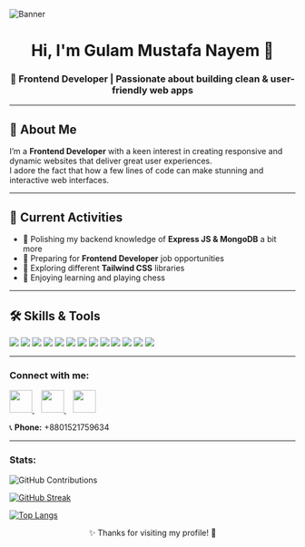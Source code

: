 <!-- Banner Image -->
![Banner](https://i.ibb.co/TxRKCpJq/Linked-In-Banner.png)

<h1 align="center">Hi, I'm Gulam Mustafa Nayem 👋</h1>
<h3 align="center">🚀 Frontend Developer | Passionate about building clean & user-friendly web apps</h3>

---

## 🌟 About Me  
I’m a **Frontend Developer** with a keen interest in creating responsive and dynamic websites that deliver great user experiences.  
I adore the fact that how a few lines of code can make stunning and interactive web interfaces.

---


## 🔭 Current Activities  
- 🌱 Polishing my backend knowledge of **Express JS & MongoDB** a bit more
- 🎯 Preparing for **Frontend Developer** job opportunities  
- 🎨 Exploring different **Tailwind CSS** libraries
- 🧠 Enjoying learning and playing chess

---

## 🛠️ Skills & Tools

<p>
  <img src="https://img.shields.io/badge/HTML5-E34F26?style=for-the-badge&logo=html5&logoColor=white" />
  <img src="https://img.shields.io/badge/CSS3-1572B6?style=for-the-badge&logo=css3&logoColor=white" />
  <img src="https://img.shields.io/badge/JavaScript-F7DF1E?style=for-the-badge&logo=javascript&logoColor=black" />
  <img src="https://img.shields.io/badge/React-61DAFB?style=for-the-badge&logo=react&logoColor=black" />
  <img src="https://img.shields.io/badge/Tailwind_CSS-06B6D4?style=for-the-badge&logo=tailwind-css&logoColor=white" />
  <img src="https://img.shields.io/badge/Node.js-339933?style=for-the-badge&logo=node.js&logoColor=white" />
  <img src="https://img.shields.io/badge/Express.js-000000?style=for-the-badge&logo=express&logoColor=white" />
  <img src="https://img.shields.io/badge/MongoDB-47A248?style=for-the-badge&logo=mongodb&logoColor=white" />
  <img src="https://img.shields.io/badge/Python-3776AB?style=for-the-badge&logo=python&logoColor=white" />
  <img src="https://img.shields.io/badge/Git-F05032?style=for-the-badge&logo=git&logoColor=white" />
  <img src="https://img.shields.io/badge/Firebase-FFCA28?style=for-the-badge&logo=firebase&logoColor=black" />
  <img src="https://img.shields.io/badge/WordPress-21759B?style=for-the-badge&logo=wordpress&logoColor=white" />
  <img src="https://img.shields.io/badge/Elementor-FF1F70?style=for-the-badge&logo=elementor&logoColor=white" />

</p>

---

### Connect with me:

<a href="https://www.linkedin.com/in/gulam-mustafa-nayem/">
  <img src="https://cdn2.iconfinder.com/data/icons/social-media-2285/512/1_Linkedin_unofficial_colored_svg-512.png" width="40" />
</a>
&nbsp;&nbsp;
<a href="https://github.com/gmnayem631">
  <img src="https://cdn2.iconfinder.com/data/icons/social-icons-33/128/Github-512.png" width="40" />
</a>
&nbsp;&nbsp;
<a href="https://wa.me/8801521759634" target="_blank">
  <img src="https://upload.wikimedia.org/wikipedia/commons/6/6b/WhatsApp.svg" width="40" />
</a>

<br/>

📞 **Phone:** +8801521759634  

---

### Stats:

<!-- GitHub Contribution Graph -->
![GitHub Contributions](https://github-readme-stats.vercel.app/api?username=gmnayem631&show_icons=true&theme=dark&include_all_commits=true&count_private=true)

<!-- GitHub Streak Stats -->
[![GitHub Streak](https://streak-stats.demolab.com/?user=gmnayem631&theme=radical)](https://git.io/streak-stats)

<!-- GitHub Top Languages -->
[![Top Langs](https://github-readme-stats.vercel.app/api/top-langs/?username=gmnayem631&layout=compact&theme=dark)](https://github.com/gmnayem631/github-readme-stats)


<p align="center">✨ Thanks for visiting my profile! 🚀</p>

